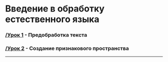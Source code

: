 # Введение в обработку естественного языка

### [/Урок 1][1] - Предобработка текста

### [/Урок 2][2] - Создание признакового пространства


 
---
[1]: https://github.com/ViktorOtroschenko/Introduction_to_NLP/tree/main/Lesson1
[2]: https://github.com/ViktorOtroschenko/Introduction_to_NLP/tree/main/Lesson2

